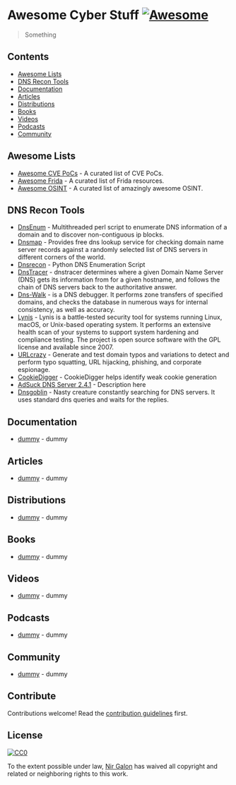 # Awesome Cyber Stuff [![Awesome](https://cdn.rawgit.com/sindresorhus/awesome/d7305f38d29fed78fa85652e3a63e154dd8e8829/media/badge.svg)](https://github.com/sindresorhus/awesome)

> Something

## Contents

- [Awesome Lists](#awesome-lists)
- [DNS Recon Tools](#dns-recon-tools)
- [Documentation](#documentation)
- [Articles](#articles)
- [Distributions](#distributions)
- [Books](#books)
- [Videos](#videos)
- [Podcasts](#podcasts)
- [Community](#community)


## Awesome Lists

- [Awesome CVE PoCs](https://github.com/qazbnm456/awesome-cve-poc) - A curated list of CVE PoCs.
- [Awesome Frida](https://github.com/dweinstein/awesome-frida) - A curated list of Frida resources.
- [Awesome OSINT](https://github.com/jivoi/awesome-osint) - A curated list of amazingly awesome OSINT.

## DNS Recon Tools

- [DnsEnum](https://www.google.com/search?btnI=1&q=DnsEnum) - Multithreaded perl script to enumerate DNS information of a domain and to discover non-contiguous ip blocks.
- [Dnsmap](https://www.google.com/search?btnI=1&q=Dnsmap) - Provides free dns lookup service for checking domain name server records against a randomly selected list of DNS servers in different corners of the world.
- [Dnsrecon](https://www.google.com/search?btnI=1&q=Dnsrecon) - Python DNS Enumeration Script
- [DnsTracer](https://www.google.com/search?btnI=1&q=DnsTracer) - dnstracer determines where a given Domain Name Server (DNS) gets its information from for a given hostname, and follows the chain of DNS servers back to the authoritative answer.
- [Dns-Walk](https://tools.kali.org/information-gathering/dnswalk) -  is a DNS debugger. It performs zone transfers of specified domains, and checks the database in numerous ways for internal consistency, as well as accuracy.
- [Lynis](https://cisofy.com/lynis/) - Lynis is a battle-tested security tool for systems running Linux, macOS, or Unix-based operating system. It performs an extensive health scan of your systems to support system hardening and compliance testing. The project is open source software with the GPL license and available since 2007.
- [URLcrazy](https://www.morningstarsecurity.com/research/urlcrazy) - Generate and test domain typos and variations to detect and perform typo squatting, URL hijacking, phishing, and corporate espionage.
- [CookieDigger](https://cookiedigger.apponic.com/) - CookieDigger helps identify weak cookie generation
- [AdSuck DNS Server 2.4.1](https://www.google.com/search?btnI=1&q=1) - Description here
- [Dnsgoblin](http://nullsecurity.net/tools/scanner.html) -  Nasty creature constantly searching for DNS servers. It uses standard dns queries and waits for the replies.

## Documentation

- [dummy](dummy) - dummy


## Articles

- [dummy](dummy) - dummy


## Distributions

- [dummy](dummy) - dummy


## Books

- [dummy](dummy) - dummy


## Videos

- [dummy](dummy) - dummy


## Podcasts

- [dummy](dummy) - dummy



## Community

- [dummy](dummy) - dummy


## Contribute

Contributions welcome! Read the [contribution guidelines](contributing.md) first.


## License

[![CC0](http://mirrors.creativecommons.org/presskit/buttons/88x31/svg/cc-zero.svg)](https://creativecommons.org/publicdomain/zero/1.0/)

To the extent possible under law, [Nir Galon](http://nirgn.com) has waived all copyright and related or neighboring rights to this work.
